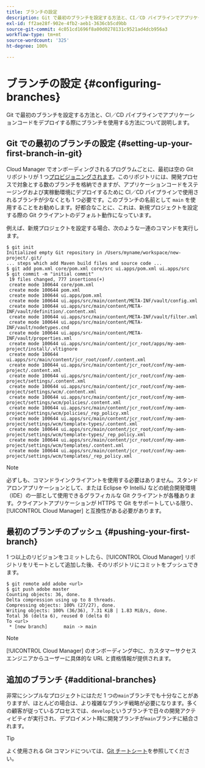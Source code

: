 ```yaml
---
title: ブランチの設定
description: Git で最初のブランチを設定する方法と、CI／CD パイプラインでアプリケーションコードをデプロイする際にブランチを使用する方法について説明します。
exl-id: ff2ae28f-902e-4fb2-aeb1-3636cb5cd9bb
source-git-commit: 4c051cd1696f8a00d0278131c9521ad4dcb956a3
workflow-type: tm+mt
source-wordcount: '325'
ht-degree: 100%

---
```



# ブランチの設定 {#configuring-branches}

Git で最初のブランチを設定する方法と、CI／CD パイプラインでアプリケーションコードをデプロイする際にブランチを使用する方法について説明します。

## Git での最初のブランチの設定 {#setting-up-your-first-branch-in-git}

Cloud Manager でオンボーディングされるプログラムごとに、最初は空の Git リポジトリが 1 つ[プロビジョニングされます](/help/requirements/environment-provisioning.md)。このリポジトリには、開発プロセスで対象とする数のブランチを格納できますが、アプリケーションコードをステージングおよび実稼動環境にデプロイするために CI／CD パイプラインで使用されるブランチが少なくとも 1 つ必要です。このブランチの名前として `main` を使用することをお勧めします。好都合なことに、これは、新規プロジェクトを設定する際の Git クライアントのデフォルト動作になっています。

例えば、新規プロジェクトを設定する場合、次のような一連のコマンドを実行します。

```shell
$ git init
Initialized empty Git repository in /Users/myname/workspace/new-project/.git/
... steps which add Maven build files and source code ...
$ git add pom.xml core/pom.xml core/src ui.apps/pom.xml ui.apps/src
$ git commit -m "initial commit"
 19 files changed, 777 insertions(+)
 create mode 100644 core/pom.xml
 create mode 100644 pom.xml
 create mode 100644 ui.apps/pom.xml
 create mode 100644 ui.apps/src/main/content/META-INF/vault/config.xml
 create mode 100644 ui.apps/src/main/content/META-INF/vault/definition/.content.xml
 create mode 100644 ui.apps/src/main/content/META-INF/vault/filter.xml
 create mode 100644 ui.apps/src/main/content/META-INF/vault/nodetypes.cnd
 create mode 100644 ui.apps/src/main/content/META-INF/vault/properties.xml
 create mode 100644 ui.apps/src/main/content/jcr_root/apps/my-aem-project/install/.vltignore
 create mode 100644 ui.apps/src/main/content/jcr_root/conf/.content.xml
 create mode 100644 ui.apps/src/main/content/jcr_root/conf/my-aem-project/.content.xml
 create mode 100644 ui.apps/src/main/content/jcr_root/conf/my-aem-project/settings/.content.xml
 create mode 100644 ui.apps/src/main/content/jcr_root/conf/my-aem-project/settings/wcm/.content.xml
 create mode 100644 ui.apps/src/main/content/jcr_root/conf/my-aem-project/settings/wcm/policies/.content.xml
 create mode 100644 ui.apps/src/main/content/jcr_root/conf/my-aem-project/settings/wcm/policies/_rep_policy.xml
 create mode 100644 ui.apps/src/main/content/jcr_root/conf/my-aem-project/settings/wcm/template-types/.content.xml
 create mode 100644 ui.apps/src/main/content/jcr_root/conf/my-aem-project/settings/wcm/template-types/_rep_policy.xml
 create mode 100644 ui.apps/src/main/content/jcr_root/conf/my-aem-project/settings/wcm/templates/.content.xml
 create mode 100644 ui.apps/src/main/content/jcr_root/conf/my-aem-project/settings/wcm/templates/_rep_policy.xml
```

>[!NOTE]
>
>必ずしも、コマンドラインクライアントを使用する必要はありません。スタンドアロンアプリケーションとして、または Eclipse や IntelliJ などの統合開発環境（IDE）の一部として使用できるグラフィカルな Git クライアントが各種あります。クライアントアプリケーションが HTTPS で Git をサポートしている限り、[!UICONTROL Cloud Manager] と互換性がある必要があります。

## 最初のブランチのプッシュ {#pushing-your-first-branch}

1 つ以上のリビジョンをコミットしたら、[!UICONTROL Cloud Manager] リポジトリをリモートとして追加した後、そのリポジトリにコミットをプッシュできます。

```shell
$ git remote add adobe <url>
$ git push adobe master
Counting objects: 36, done.
Delta compression using up to 8 threads.
Compressing objects: 100% (27/27), done.
Writing objects: 100% (36/36), 7.31 KiB | 1.83 MiB/s, done.
Total 36 (delta 6), reused 0 (delta 0)
To <url>
 * [new branch]      main -> main
```

>[!NOTE]
>
>[!UICONTROL Cloud Manager] のオンボーディング中に、カスタマーサクセスエンジニアからユーザーに具体的な URL と資格情報が提供されます。

## 追加のブランチ {#additional-branches}

非常にシンプルなプロジェクトにはただ 1 つの`main`ブランチでも十分なことがありますが、ほとんどの場合は、より複雑なブランチ戦略が必要になります。多くの顧客が従っているプロセスでは、`develop`というブランチで日々の開発アクティビティが実行され、デプロイメント時に開発ブランチが`main`ブランチに結合されます。

>[!TIP]
>
>よく使用される Git コマンドについては、[Git チートシート](https://github.github.com/training-kit/downloads/github-git-cheat-sheet)を参照してください。
